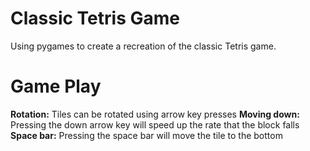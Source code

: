 # Classic Tetris Game 
Using pygames to create a recreation of the classic Tetris game. 

# Game Play 
**Rotation:** Tiles can be rotated using arrow key presses 
**Moving down:** Pressing the down arrow key will speed up the rate that the block falls 
**Space bar:** Pressing the space bar will move the tile to the bottom 

